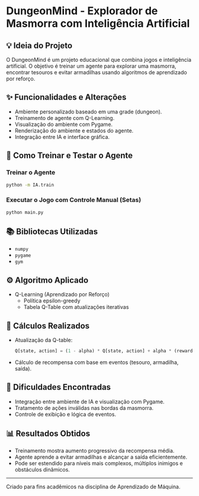 
# DungeonMind - Explorador de Masmorra com Inteligência Artificial

## 💡 Ideia do Projeto

O DungeonMind é um projeto educacional que combina jogos e inteligência artificial. O objetivo é treinar um agente para explorar uma masmorra, encontrar tesouros e evitar armadilhas usando algoritmos de aprendizado por reforço.

## ✨ Funcionalidades e Alterações

- Ambiente personalizado baseado em uma grade (dungeon).
- Treinamento de agente com Q-Learning.
- Visualização do ambiente com Pygame.
- Renderização do ambiente e estados do agente.
- Integração entre IA e interface gráfica.

## 🧠 Como Treinar e Testar o Agente

### Treinar o Agente

```bash
python -m IA.train
```

### Executar o Jogo com Controle Manual (Setas)

```bash
python main.py
```

## 📚 Bibliotecas Utilizadas

- `numpy`
- `pygame`
- `gym`

## ⚙️ Algoritmo Aplicado

- Q-Learning (Aprendizado por Reforço)
  - Política epsilon-greedy
  - Tabela Q-Table com atualizações iterativas

## 📐 Cálculos Realizados

- Atualização da Q-table:
  ```python
  Q[state, action] = (1 - alpha) * Q[state, action] + alpha * (reward + gamma * np.max(Q[new_state]))
  ```
- Cálculo de recompensa com base em eventos (tesouro, armadilha, saída).

## 🚧 Dificuldades Encontradas

- Integração entre ambiente de IA e visualização com Pygame.
- Tratamento de ações inválidas nas bordas da masmorra.
- Controle de exibição e lógica de eventos.

## 📊 Resultados Obtidos

- Treinamento mostra aumento progressivo da recompensa média.
- Agente aprende a evitar armadilhas e alcançar a saída eficientemente.
- Pode ser estendido para níveis mais complexos, múltiplos inimigos e obstáculos dinâmicos.

---

Criado para fins acadêmicos na disciplina de Aprendizado de Máquina.
